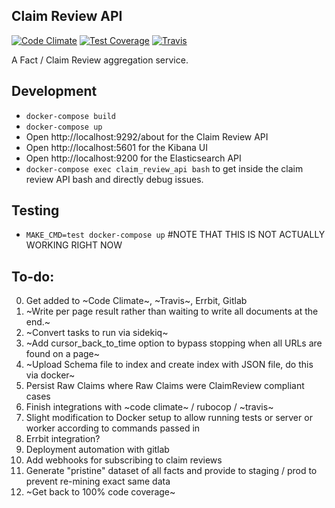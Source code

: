 ## Claim Review API
[![Code Climate](https://api.codeclimate.com/v1/badges/42a4437feae3058176ff/maintainability)](https://codeclimate.com/repos/5ef4a2779226cb00dd00473b/maintainability)
[![Test Coverage](https://api.codeclimate.com/v1/badges/42a4437feae3058176ff/test_coverage)](https://codeclimate.com/repos/5ef4a2779226cb00dd00473b/test_coverage)
[![Travis](https://travis-ci.org/meedan/newspeek.svg?branch=develop)](https://travis-ci.org/meedan/newspeek)

A Fact / Claim Review aggregation service.

## Development

- `docker-compose build`
- `docker-compose up`
- Open http://localhost:9292/about for the Claim Review API
- Open http://localhost:5601 for the Kibana UI
- Open http://localhost:9200 for the Elasticsearch API
- `docker-compose exec claim_review_api bash` to get inside the claim review API bash and directly debug issues.

## Testing

- `MAKE_CMD=test docker-compose up` #NOTE THAT THIS IS NOT ACTUALLY WORKING RIGHT NOW

## To-do:

0. Get added to ~Code Climate~, ~Travis~, Errbit, Gitlab
1. ~Write per page result rather than waiting to write all documents at the end.~
2. ~Convert tasks to run via sidekiq~
3. ~Add cursor_back_to_time option to bypass stopping when all URLs are found on a page~
4. ~Upload Schema file to index and create index with JSON file, do this via docker~
5. Persist Raw Claims where Raw Claims were ClaimReview compliant cases
6. Finish integrations with ~code climate~ / rubocop / ~travis~
7. Slight modification to Docker setup to allow running tests or server or worker according to commands passed in
8. Errbit integration?
9. Deployment automation with gitlab
10. Add webhooks for subscribing to claim reviews
11. Generate "pristine" dataset of all facts and provide to staging / prod to prevent re-mining exact same data
12. ~Get back to 100% code coverage~
